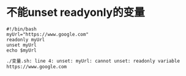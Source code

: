 # 不能unset readyonly的变量

```shell
#!/bin/bash
myUrl="https://www.google.com"
readonly myUrl
unset myUrl
echo $myUrl
```

```bash
./变量.sh: line 4: unset: myUrl: cannot unset: readonly variable
https://www.google.com
```